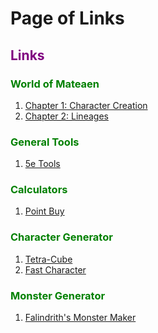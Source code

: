 # Page of Links

## <p style="color:purple">Links</p>

### <p style="color:green">World of Mateaen</p>
1. <a href="https://homebrewery.naturalcrit.com/share/0K6_bLVXTjqs" target="_blank">Chapter 1: Character Creation</a>
2. <a href="https://homebrewery.naturalcrit.com/share/7Pc374x9DuLF" target="_blank">Chapter 2: Lineages</a>


### <p style="color:green">General Tools</p>
1. <a href="https://5e.tools/" target="_blank">5e Tools</a>

### <p style="color:green">Calculators</p>
1. <a href="https://1drv.ms/x/c/52d2f23ff9cd5d38/EQcHY077qGVFiwXdRh9BBdABJ83PXa-j3J5j6y-3Wj52Qw?e=hElCe0" target="_blank">Point Buy</a>

### <p style="color:green">Character Generator</p>
1. <a href="https://tetra-cube.com/dnd/dnd-char-gen.html" target="_blank">Tetra-Cube</a>
2. <a href="https://fastcharacter.com/" target="_blank">Fast Character</a>

### <p style="color:green">Monster Generator</p>
1. <a href="https://ebshimizu.github.io/5emm/#/" target="_blank">Falindrith's Monster Maker</a>
